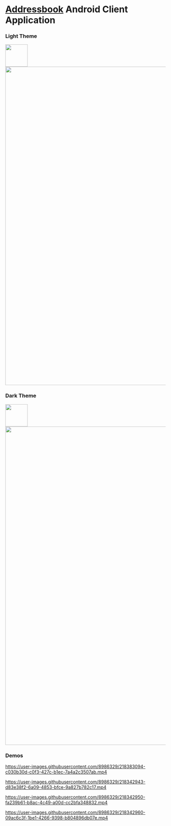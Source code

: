 # [Addressbook](https://github.com/dredwardhyde/addressbook) Android Client Application

### Light Theme
<img src="https://raw.githubusercontent.com/dredwardhyde/addressbook-android-app/master/app/src/main/res/mipmap-xxxhdpi/ic_launcher.png" width="70"/>  
<img src="https://raw.githubusercontent.com/dredwardhyde/addressbook-android-app/master/screenshots/all_panels_light.png" width="1000"/>  

### Dark Theme
<img src="https://raw.githubusercontent.com/dredwardhyde/addressbook-android-app/master/app/src/main/res/mipmap-xxxhdpi/ic_launcher_dark.png" width="70"/>  
<img src="https://raw.githubusercontent.com/dredwardhyde/addressbook-android-app/master/screenshots/all_panels_dark.png" width="1000"/>  

### Demos

https://user-images.githubusercontent.com/8986329/218383094-c030b30d-c0f3-427c-b1ec-7a4a2c3507ab.mp4

https://user-images.githubusercontent.com/8986329/218342943-d83e38f2-6a09-4853-bfce-9a827b782c17.mp4

https://user-images.githubusercontent.com/8986329/218342950-fa239b61-b8ac-4c49-a00d-cc2bfa348832.mp4

https://user-images.githubusercontent.com/8986329/218342960-09ac6c3f-1be1-4266-9398-b804896db07e.mp4


